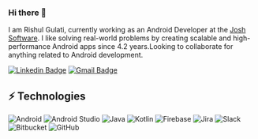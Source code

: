 ### Hi there 👋

I am Rishul Gulati, currently working as an Android Developer at the [Josh Software](https://joshsoftware.com/). I like solving real-world problems by creating scalable and high-performance Android apps since 4.2 years.Looking to collaborate for anything related to Android development.

[![Linkedin Badge](https://img.shields.io/badge/rishul_gulati-blue?style=flat-square&logo=linkedin&logoColor=white&link=https://www.linkedin.com/in/rishul-gulati-91a76212a/)](https://www.linkedin.com/in/rishul-gulati-91a76212a/)
[![Gmail Badge](https://img.shields.io/badge/rishul10@gmail.com-D14836?style=flat-square&logo=Gmail&logoColor=white&link=mailto:rishul10@gmail.com)](mailto:rishul10@gmail.com)


## ⚡ Technologies

![Android](https://img.shields.io/badge/Android-3DDC84?style=for-the-badge&logo=android&logoColor=white)
![Android Studio](https://img.shields.io/badge/Android%20Studio-3DDC84.svg?style=for-the-badge&logo=android-studio&logoColor=white)
![Java](https://img.shields.io/badge/java-%23ED8B00.svg?style=for-the-badge&logo=java&logoColor=white)
![Kotlin](https://img.shields.io/badge/kotlin-%237F52FF.svg?style=for-the-badge&logo=kotlin&logoColor=white)
![Firebase](https://img.shields.io/badge/firebase-%23039BE5.svg?style=for-the-badge&logo=firebase)
![Jira](https://img.shields.io/badge/jira-%230A0FFF.svg?style=for-the-badge&logo=jira&logoColor=white)
![Slack](https://img.shields.io/badge/Slack-4A154B?style=for-the-badge&logo=slack&logoColor=white)
![Bitbucket](https://img.shields.io/badge/bitbucket-%230047B3.svg?style=for-the-badge&logo=bitbucket&logoColor=white)
![GitHub](https://img.shields.io/badge/github-%23121011.svg?style=for-the-badge&logo=github&logoColor=white)




